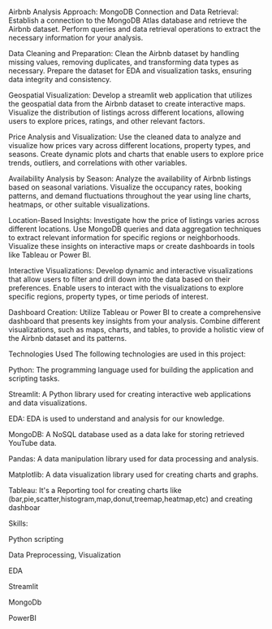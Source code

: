 Airbnb Analysis
Approach:
MongoDB Connection and Data Retrieval: Establish a connection to the MongoDB Atlas database and retrieve the Airbnb dataset. Perform queries and data retrieval operations to extract the necessary information for your analysis.

Data Cleaning and Preparation: Clean the Airbnb dataset by handling missing values, removing duplicates, and transforming data types as necessary. Prepare the dataset for EDA and visualization tasks, ensuring data integrity and consistency.

Geospatial Visualization: Develop a streamlit web application that utilizes the geospatial data from the Airbnb dataset to create interactive maps. Visualize the distribution of listings across different locations, allowing users to explore prices, ratings, and other relevant factors.

Price Analysis and Visualization: Use the cleaned data to analyze and visualize how prices vary across different locations, property types, and seasons. Create dynamic plots and charts that enable users to explore price trends, outliers, and correlations with other variables.

Availability Analysis by Season: Analyze the availability of Airbnb listings based on seasonal variations. Visualize the occupancy rates, booking patterns, and demand fluctuations throughout the year using line charts, heatmaps, or other suitable visualizations.

Location-Based Insights: Investigate how the price of listings varies across different locations. Use MongoDB queries and data aggregation techniques to extract relevant information for specific regions or neighborhoods. Visualize these insights on interactive maps or create dashboards in tools like Tableau or Power BI.

Interactive Visualizations: Develop dynamic and interactive visualizations that allow users to filter and drill down into the data based on their preferences. Enable users to interact with the visualizations to explore specific regions, property types, or time periods of interest.

Dashboard Creation: Utilize Tableau or Power BI to create a comprehensive dashboard that presents key insights from your analysis. Combine different visualizations, such as maps, charts, and tables, to provide a holistic view of the Airbnb dataset and its patterns.

Technologies Used
The following technologies are used in this project:

Python: The programming language used for building the application and scripting tasks.

Streamlit: A Python library used for creating interactive web applications and data visualizations.

EDA: EDA is used to understand and analysis for our knowledge.

MongoDB: A NoSQL database used as a data lake for storing retrieved YouTube data.

Pandas: A data manipulation library used for data processing and analysis.

Matplotlib: A data visualization library used for creating charts and graphs.

Tableau: It's a Reporting tool for creating charts like (bar,pie,scatter,histogram,map,donut,treemap,heatmap,etc) and creating dashboar

Skills:

Python scripting

Data Preprocessing, Visualization

EDA

Streamlit

MongoDb

PowerBI
